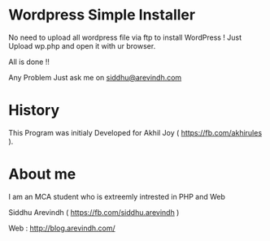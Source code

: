 Wordpress Simple Installer
==========

No need to upload all wordpress file via ftp to install WordPress ! Just Upload wp.php  and open it with ur browser.

All is done !!  

Any Problem Just ask me on siddhu@arevindh.com

History 
==========

This Program was initialy  Developed for Akhil Joy ( https://fb.com/akhirules ).  

About me 
==========

I am an MCA student who is extreemly intrested in PHP and Web

Siddhu Arevindh ( https://fb.com/siddhu.arevindh ) 

Web : http://blog.arevindh.com/

